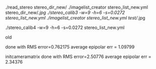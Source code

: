 ./read_stereo stereo_dir_new/
./imagelist_creator stereo_list_new.yml stereo_dir_new/*.jpg 
./stereo_calib3 -w=9 -h=6 -s=0.0272 stereo_list_new.yml
./imagelist_creator stereo_list_new.yml test/*.jpg



./stereo_calib4 -w=9 -h=6 -s=0.0272 stereo_list_new.yml


old

done with RMS error=0.762175
average epipolar err = 1.09799


initcameramatrix
done with RMS error=2.50776
average epipolar err = 2.34376